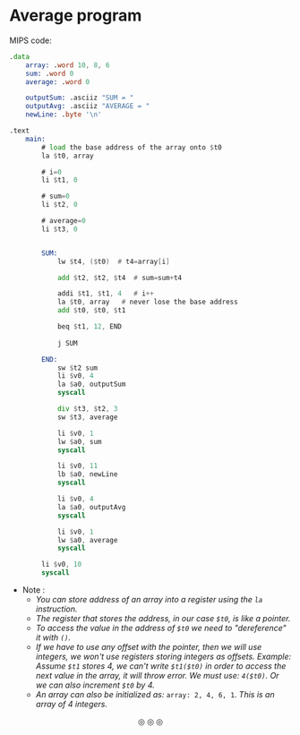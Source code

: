 # Average program

MIPS code:
```asm
.data
	array: .word 10, 8, 6
	sum: .word 0
	average: .word 0

	outputSum: .asciiz "SUM = "
	outputAvg: .asciiz "AVERAGE = "
	newLine: .byte '\n'

.text
	main:
		# load the base address of the array onto $t0
		la $t0, array

		# i=0
		li $t1, 0

		# sum=0
		li $t2, 0

		# average=0
		li $t3, 0


		SUM:
			lw $t4, ($t0)  # t4=array[i]

			add $t2, $t2, $t4  # sum=sum+t4

			addi $t1, $t1, 4   # i++
			la $t0, array   # never lose the base address
			add $t0, $t0, $t1

			beq $t1, 12, END
			
			j SUM

		END:
			sw $t2 sum
			li $v0, 4
			la $a0, outputSum
			syscall

			div $t3, $t2, 3
			sw $t3, average

			li $v0, 1
			lw $a0, sum
			syscall

			li $v0, 11
			lb $a0, newLine
			syscall

			li $v0, 4
			la $a0, outputAvg
			syscall

			li $v0, 1
			lw $a0, average
			syscall

		li $v0, 10
		syscall
```
* Note :
	* _You can store address of an array into a register using the `la` instruction._
	* _The register that stores the address, in our case `$t0`, is like a pointer._
	* _To access the value in the address of `$t0` we need to "dereference" it with `()`._
	* _If we have to use any offset with the pointer, then we will use integers, we won't use registers storing integers as offsets. Example: Assume `$t1` stores $4$, we can't write `$t1($t0)` in order to access the next value in the array, it will throw error. We must use: `4($t0)`. Or we can also increment `$t0` by $4$._
	* _An array can also be initialized as:_ `array: 2, 4, 6, 1`. _This is an array of 4 integers._

<p align="center">
&#9678; &#9678; &#9678;
</p>
